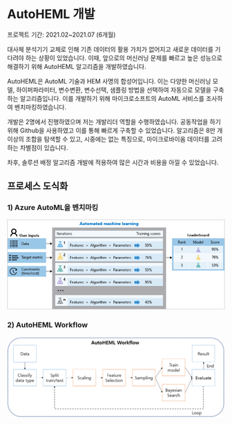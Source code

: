 # AutoHEML 개발

프로젝트 기간: 2021.02~2021.07 (6개월)  

대사체 분석기기 교체로 인해 기존 데이터의 활용 가치가 없어지고 새로운 데이터를 기다려야 하는 상황이 있었습니다. 이때, 앞으로의 머신러닝 문제를 빠르고 높은 성능으로 해결하기 위해 AutoHEML 알고리즘을 개발하였습니다.

AutoHEML은 AutoML 기술과 HEM 사명의 합성어입니다. 이는 다양한 머신러닝 모델, 하이퍼파라미터, 변수변환, 변수선택, 샘플링 방법을 선택하여 자동으로 모델을 구축하는 알고리즘입니다. 이를 개발하기 위해 마이크로소프트의 AutoML 서비스를 조사하여 벤치마킹하였습니다. 

개발은 2명에서 진행하였으며 저는 개발리더 역할을 수행하였습니다. 공동작업을 하기 위해 Github을 사용하였고 이를 통해 빠르게 구축할 수 있었습니다. 알고리즘은 8만 개 이상의 조합을 탐색할 수 있고, 시중에는 없는 특징으로, 마이크로바이옴 데이터를 고려하는 차별점이 있습니다. 

차후, 솔루션 배정 알고리즘 개발에 적용하여 많은 시간과 비용을 아낄 수 있었습니다.

## 프로세스 도식화

### 1) Azure AutoML을 벤치마킹
![](./img/2_1.png)

### 2) AutoHEML Workflow
![](./img/2_2.png)